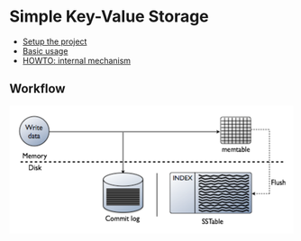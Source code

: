 # Simple Key-Value Storage

- [Setup the project](docs/SETUP.md)
- [Basic usage](docs/USAGE.md)
- [HOWTO: internal mechanism](docs/HOWTO.md)

## Workflow
![Workflow](/docs/img/workflow.png)

